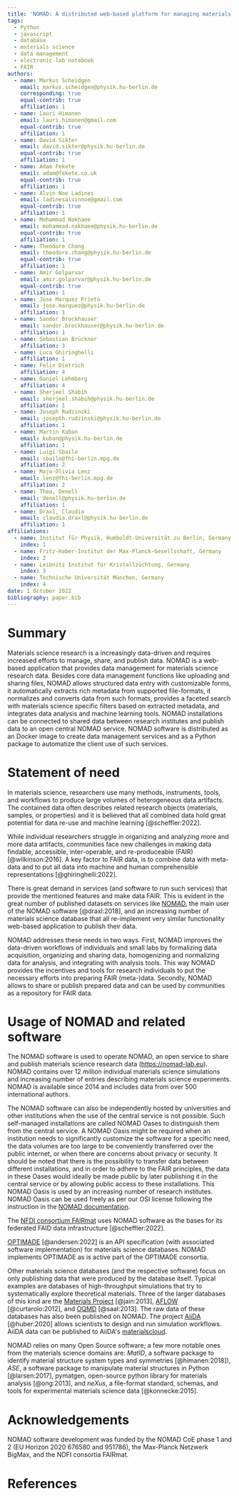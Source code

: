 ```yaml
---
title: 'NOMAD: A distributed web-based platform for managing materials science research data'
tags:
  - Python
  - javascript
  - database
  - materials science
  - data management
  - electronic lab notebook
  - FAIR
authors:
  - name: Markus Scheidgen
    email: markus.scheidgen@physik.hu-berlin.de
    corresponding: true
    equal-contrib: true
    affiliation: 1
  - name: Lauri Himanen
    email: lauri.himanen@gmail.com
    equal-contrib: true
    affiliation: 1
  - name: David Sikter
    email: david.sikter@physik.hu-berlin.de
    equal-contrib: true
    affiliation: 1
  - name: Adam Fekete
    email: adam@fekete.co.uk
    equal-contrib: true
    affiliation: 1
  - name: Alvin Noe Ladines
    email: ladinesalvinnoe@gmail.com
    equal-contrib: true
    affiliation: 1
  - name: Mohammad Nakhaee
    email: mohammad.nakhaee@physik.hu-berlin.de
    equal-contrib: true
    affiliation: 1
  - name: Theodore Chang
    email: theodore.chang@physik.hu-berlin.de
    equal-contrib: true
    affiliation: 1
  - name: Amir Golparvar
    email: amir.golparvar@physik.hu-berlin.de
    equal-contrib: true
    affiliation: 1
  - name: Jose Marquez Prieto
    email: jose.marquez@physik.hu-berlin.de
    affiliation: 1
  - name: Sandor Brockhauser
    email: sandor.brockhauser@physik.hu-berlin.de
    affiliation: 1
  - name: Sebastian Brückner
    affiliation: 3
  - name: Luca Ghiringhelli
    affiliation: 1
  - name: Felix Dietrich
    affiliation: 4
  - name: Daniel Lehmberg
    affiliation: 4
  - name: Sherjeel Shabih
    email: sherjeel.shabih@physik.hu-berlin.de
    affiliation: 1
  - name: Joseph Rudzinski
    email: josepth.rudzinski@physik.hu-berlin.de
    affiliation: 1
  - name: Martin Kuban
    email: kuban@physik.hu-berlin.de
    affiliation: 1
  - name: Luigi Sbailo
    email: sbailo@fhi-berlin.mpg.de
    affiliation: 2
  - name: Maja-Olivia Lenz
    email: lenz@fhi-berlin.mpg.de
    affiliation: 2
  - name: Thea, Denell
    email: denell@physik.hu-berlin.de
    affiliation: 1
  - name: Draxl, Claudia
    email: claudia.draxl@physik.hu-berlin.de
    affiliation: 1
affiliations:
  - name: Institut für Physik, Humboldt-Universität zu Berlin, Germany
    index: 1
  - name: Fritz-Haber-Institut der Max-Planck-Gesellschaft, Germany
    index: 2
  - name: Leibnitz Institut für Kristallzüchtung, Germany
    index: 3
  - name: Technische Universität München, Germany
    index: 4
date: 1 October 2022
bibliography: paper.bib
---
```


# Summary

Materials science research is a increasingly data-driven and requires increased efforts
to manage, share, and publish data. NOMAD is a web-based application that
provides data management for materials science research data.
Besides core data management functions like uploading and sharing files,
NOMAD allows structured data entry with customizable forms, it automatically extracts
rich metadata from supported file-formats, it normalizes and converts data from such formats,
provides a faceted search with materials science specific filters based on extracted metadata,
and integrates data analysis and machine learning tools.
NOMAD installations can be connected to shared data between research institutes and publish
data to an open central NOMAD service.
NOMAD software is distributed as an Docker image to create data management services and
as a Python package to automatize the client use of such services.

# Statement of need

In materials science, researchers use many methods, instruments, tools, and workflows
to produce large volumes of heterogeneous data artifacts. The contained data often
describes related research objects (materials, samples, or properties) and it is believed
that all combined data hold great potential for data re-use and machine learning [@scheffler:2022]. 

While individual researchers struggle in organizing and analyzing more and more data
artifacts, communities face new challenges in making data findable, accessible, inter-operable,
and re-produceable (FAIR) [@wilkinson:2016]. A key factor to FAIR data, is to combine data with meta-data
and to put all data into machine and human comprehensible representations [@ghiringhelli:2022].

There is great demand in services (and software to run such services) that provide the
mentioned features and make data FAIR. This is evident in the great number of published
datasets on services like [NOMAD](https://nomad-lab.eu), the main user of the NOMAD software [@draxl:2018],
and an increasing number of materials science database that all re-implement very similar functionality
web-based application to publish their data.

NOMAD addresses these needs in two ways. First, NOMAD improves the data-driven workflows of individuals
and small labs by formalizing data acquisition, organizing and sharing data, homogenizing and normalizing data
for analysis, and integrating with analysis tools. This way NOMAD provides the incentives and tools for research individuals
to put the necessary efforts into preparing FAIR (meta-)data. Secondly, NOMAD allows to share or
publish prepared data and can be used by communities as a repository for FAIR data.

# Usage of NOMAD and related software

The NOMAD software is used to operate NOMAD, an open service to share and publish
materials science research data (https://nomad-lab.eu). NOMAD contains over 12 million
individual materials science simulations and increasing number of entries describing
materials science experiments. NOMAD is available since 2014 and includes data from
over 500 international authors.

The NOMAD software can also be independently hosted by universities and other institutions when 
the use of the central service is not possible. Such self-managed installations are called NOMAD 
Oases to distinguish them from the central service. A NOMAD Oasis might be required when an 
institution needs to significantly customize the software for a specific need, the data volumes 
are too large to be conveniently transferred over the public internet, or when there are concerns 
about privacy or security. It should be noted that there is the possibility to transfer data 
between different installations, and in order to adhere to the FAIR principles, the data in 
these Oases would ideally be made public by later publishing it in the central service or 
by allowing public access to these installations. This NOMAD Oasis is used by an increasing 
number of research institutes. NOMAD Oasis can be used freely as per our OSI license following 
the instruction in the [NOMAD documentation](https://nomad-lab.eu/prod/v1/docs/oasis.html).

The [NFDI consortium FAIRmat](https://www.fairmat-nfdi.eu/fairmat)
uses NOMAD software as the bases for its federated FAID data infrastructure [@scheffler:2022].

[OPTIMADE](https://www.optimade.org/) [@andersen:2022] is an API specification (with associated
software implementation) for materials science databases. NOMAD implements OPTIMADE
as is active part of the OPTIMADE consortia.

Other materials science databases (and the respective software) focus on only publishing
data that were produced by the database itself. Typical examples are databases of
high-throughput simulations that try to systematically explore theoretical materials. Three
of the larger databases of this kind are the [Materials Project](https://materialsproject.org/)
[@jain:2013], [AFLOW](https://aflow.org/) [@curtarolo:2012], and [OQMD](https://oqmd.org/) [@saal:2013].
The raw data of these databases has also been published on NOMAD. The project [AiiDA](https://aiida.net/) [@huber:2020]
allows scientists to design and run simulation workflows. AiiDA data can be published
to AiiDA's [materialscloud](https://www.materialscloud.org/).

NOMAD relies on many Open Source software; a few more notable ones from the materials
science domains are: *MatID*, a software package to identify material structure system types and symmetries [@himanen:2018]),
*ASE*, a software package to manipulate material structures in Python [@larsen:2017], 
pymatgen, open-source python library for materials analysis [@ong:2013], and *neXus*,
a file-format standard, schemas, and tools for experimental materials science data [@konnecke:2015].

# Acknowledgements

NOMAD software development was funded by the NOMAD CoE phase 1 and 2 (EU Horizon 2020 676580 and 951786),
the Max-Planck Netzwerk BigMax, and the NDFI consortia FAIRmat.

# References
